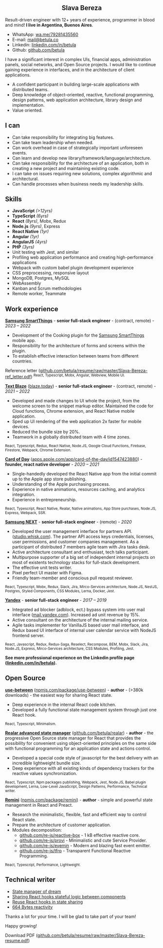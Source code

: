 <div align="center">

## Slava Bereza

</div>

Result-driven engineer with 12+ years of experience, programmer in blood and mind! **I live in Argentina, Buenos Aires**.

+ WhatsApp: [wa.me/79281435560](https://wa.me/79281435560)
+ E-mail: [mail@betula.co](mailto:mail@betula.co)
+ Linkedin: [linkedin.com/in/betula](https://linkedin.com/in/betula)
+ Github: [github.com/betula](https://github.com/betula)

I have a significant interest in complex UIs, financial apps, administration panels, social networks, and Open Source projects. I would like to continue gaining experience in interfaces, and in the architecture of client applications.

- A confident participant in building large-scale applications with distributed teams.
- Deep knowledge of object-oriented, reactive, functional programming, design patterns, web application architecture, library design and implementation.
- Value oriented.

## I can

- Can take responsibility for integrating big features.
- Can take team leadership when needed.
- Can work overhead in case of strategically important unforeseen events.
- Can learn and develop new library/framework/language/architecture.
- Can take responsibility for the architecture of an application, both in creating a new project and maintaining existing code.
- I can take on issues requiring new solutions, complex algorithmic and architectural.
- Can handle processes when business needs my leadership skills.

## Skills

- **JavaScript** _(>12yrs)_
- **TypeScript** _(6yrs)_
- **React** _(8yrs)_, Mobx, Redux
- **Node.js** _(9yrs)_, Express
- **React Native** _(1yr)_
- **Angular** _(1yr)_
- **AngularJS** _(4yrs)_
- **PHP** _(3yrs)_
- Unit testing with Jest, and similar
- Profiling web application performance and creating high-performance applications
- Webpack with custom babel plugin development experience
- CSS preprocessing, responsive layout
- MongoDB, Postgres, MySQL
- WebAssembly
- Kanban and Scrum methodologies
- Remote worker, Teammate


## Work experience

**[Samsung SmartThings](https://play.google.com/store/apps/details?id=com.samsung.android.oneconnect&hl=en_US)** - **senior full-stack engineer** - (contract, remote) - _2023 – 2022_

- Development of the Cooking plugin for the [Samsung SmartThings](https://play.google.com/store/apps/details?id=com.samsung.android.oneconnect&hl=en_US) mobile app.
- Responsibility for the architecture of forms and screens within the plugin.
- To establish effective interaction between teams from different countries.

Reference letter ([github.com/betula/resume/raw/master/Slava-Bereza-ref_letter.pdf](https://github.com/betula/resume/raw/master/Slava-Bereza-ref_letter.pdf))
<sup>React, Typescript, Mobx, Angular, Webview, Mobile UI.</sup>

**[Text Blaze](https://blaze.today)** ([blaze.today](https://blaze.today)) - **senior full-stack engineer** - (contract, remote) - _2021 – 2022_

- Developed and made changes to UI whole the project, from the welcome screen to the snippet markup editor. Maintained the code for Cloud functions, Chrome extension, and React Native mobile application.
- Sped up UI rendering of the web application 2x faster for mobile devices.
- Reduced the bundle size by 20%.
- Teamwork in a globally distributed team with 4 time zones.

<sup>React, Typescript, Redux, React Native, Node.JS, Google Cloud Functions, Firebase, Firestore, Webpack, Chrome Extension.</sup>

**[Card of Day](http://apps.apple.com/app/card-of-the-day/id1547423880)** ([apps.apple.com/app/card-of-the-day/id1547423880](http://apps.apple.com/app/card-of-the-day/id1547423880)) - **founder, react native developer** - _2020 – 2021_

- Single-handedly developed the React Native app from the initial commit up to the Apple app store publishing.
- Understanding of the Apple purchasing process.
- Experience in native animations, resources caching, and analytics integration.
- Experience in entrepreneurship.

<sup>React, Typescript, React Native, Realar, Native animations, App Store purchases, Node.JS, Express, Webpack, SSR.</sup>

**[Samsung NEXT](https://www.samsungnext.com/)** - **senior full-stack engineer** - (remote) - _2020_

- Developed the user management interface for partners API. ([studio.whisk.com](https://studio.whisk.com)). The partner API access keys credentials, licenses, user permissions, and customer companies management. As a participant of distributed 7 members agile team with Jira tasks desk.
- Active architecture consultant and enthusiast, tech talks participant.
- Multipurpose supporter of a big set of independent internal projects on most of existents technology stacks for full-stack development.
- The effective unit tests writer.
- Pixel perfect UI master with Figma.
- Friendly team-member and conscious pull request reviewer.

<sup>React, Typescript, Mobx, Redux, Slack, Jira, Mirco-Services architecture, Node.JS, NestJS, Postgres, Styled Components, CSS Modules, Lerna, Docker, Jest.</sup>

**[Yandex](https://yandex.com/)** - **senior full-stack engineer** - _2017 – 2019_

- Integrated ad blocker (adblock, ect.)  bypass system into user mail interface ([mail.yandex.com](https://mail.yandex.com/)). Increased ad unit revenue by 15%.
- Active consultant on the architecture of the internal mailing service.
- Agile tasks implementer for VanillaJS based user mail interface, and Redux based UI interface of internal user calendar service with NodeJS frontend server.

<sup>React, Javascript, Redux, Redux-Saga, Reselect, Recompose, BEM, Mobx, Slack, Jira, Node.JS, Express, Mirco-Services architecture, CSS Modules, Profiling, Jest.</sup>

**See more professional experience on the Linkedin profile page ([linkedin.com/in/betula](http://linkedin.com/in/betula)).**


## Open Source

**[use-between](https://github.com/betula/use-between)** ([npmjs.com/package/use-between](https://www.npmjs.com/package/use-between)) - **author** - (>380k downloads) - the easiest way for sharing React state.

- Deep experience in the internal React code kitchen.
- Developed a fully functional state management system through just one React hook.

<sup>React, Typescript, Minimalism.</sup>

**[Realar advanced state manager](https://github.com/betula/realar)** ([github.com/betula/realar](https://github.com/betula/realar)) - **author** - the progressive Open Source state manager for React that provides the possibility for convenient using object-oriented principles on the same side with functional programming for an application state and actions control.

- Developed a special code style of javascript for the best delivery with an incredible lightweight bundle size.
- Deep experience with all existing kinds of dependency trackers for the reactive values synchronization.

<sup>React, Typescript, Npm packages publishing, Webpack, Jest, Node.JS, Babel plugin development, Lerna, Low-Level JavaScript, Design Patterns, Performance, Technical writer.</sup>

**[Remini](https://github.com/re-js/remini)** ([npmjs.com/package/remini](https://www.npmjs.com/package/remini)) - **author** - simple and powerful state management in React and Preact.

- Research the minimalistic, flexible, fast and efficient way to control React state.
- Prepare the architecture of customer application.
- Modules decomposition:
  - [github.com/re-js/reactive-box](https://github.com/re-js/reactive-box) - 1 kB effective reactive core.
  - [github.com/re-js/provi](https://github.com/re-js/provi) - Minimalistic and cute Service Provider.
  - [github.com/re-js/evemin](https://github.com/re-js/evemin) - Modern and blazing fast event emitter.
  - [github.com/re-js/tfrp](https://github.com/re-js/tfrp) - Transparent Functional Reactive Programming.

<sup>React, Typescript, Performance, Lightweight.</sup>

## Technical writer

+ [State manager of dream](https://dev.to/betula/state-manager-of-dream-98i)
+ [Sharing React hooks stateful logic between components](https://dev.to/betula/sharing-react-hooks-stateful-logic-between-components-1g3o)
+ [Reuse React hooks in state sharing](https://dev.to/betula/reuse-react-hooks-in-state-sharing-1ell)
+ [664 Bytes reactivity](https://dev.to/betula/reactive-box-1hm5)

Thanks a lot for your time. I will be glad to take part of your team!

Happy growing!

Download PDF ([github.com/betula/resume/raw/master/Slava-Bereza-resume.pdf](https://github.com/betula/resume/raw/master/Slava-Bereza-resume.pdf))
